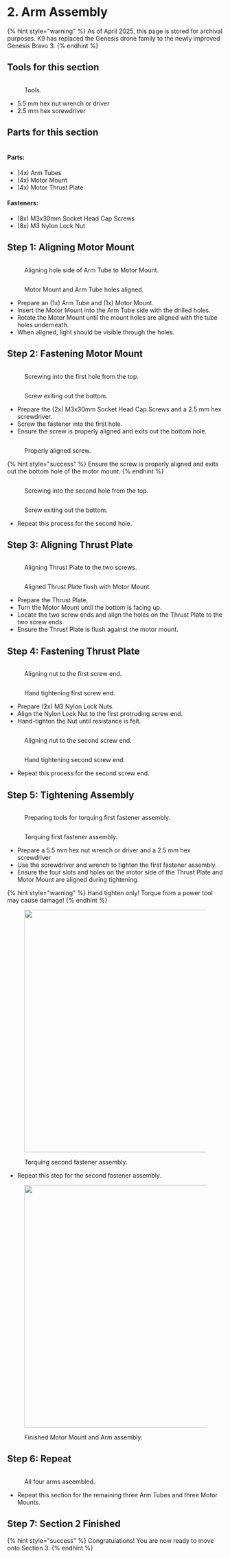 # 2. Arm Assembly

{% hint style="warning" %}
As of April 2025, this page is stored for archival purposes. K9 has replaced the Genesis drone family to the newly improved Genesis Bravo 3.
{% endhint %}

## Tools for this section

<figure><img src="../../.gitbook/assets/20240926_004519[1].jpg" alt=""><figcaption><p>Tools.</p></figcaption></figure>

* 5.5 mm hex nut wrench or driver
* 2.5 mm hex screwdriver



## Parts for this section

<figure><img src="../../.gitbook/assets/20240926_004450[1].jpg" alt=""><figcaption></figcaption></figure>

#### Parts:

* (4x) Arm Tubes
* (4x) Motor Mount
* (4x) Motor Thrust Plate

#### Fasteners:

* (8x) M3x30mm Socket Head Cap Screws
* (8x) M3 Nylon Lock Nut



## Step 1: Aligning Motor Mount

<div><figure><img src="../../.gitbook/assets/20240926_151915[1].jpg" alt=""><figcaption><p>Aligning hole side of Arm Tube to Motor Mount.</p></figcaption></figure> <figure><img src="../../.gitbook/assets/20240926_151935[1].jpg" alt=""><figcaption><p>Motor Mount and Arm Tube holes aligned.</p></figcaption></figure></div>

* Prepare an (1x) Arm Tube and (1x) Motor Mount.
* Insert the Motor Mount into the Arm Tube side with the drilled holes.
* Rotate the Motor Mount until the mount holes are aligned with the tube holes underneath.
* When aligned, light should be visible through the holes.



## Step 2: Fastening Motor Mount

<div><figure><img src="../../.gitbook/assets/20240926_152014[1].jpg" alt=""><figcaption><p>Screwing into the first hole from the top.</p></figcaption></figure> <figure><img src="../../.gitbook/assets/20240926_152800[1].jpg" alt=""><figcaption><p>Screw exiting out the bottom.</p></figcaption></figure></div>

* Prepare the (2x) M3x30mm Socket Head Cap Screws and a 2.5 mm hex screwdriver.
* Screw the fastener into the first hole.
* Ensure the screw is properly aligned and exits out the bottom hole.

<figure><img src="../../.gitbook/assets/20240926_152816[1].jpg" alt=""><figcaption><p>Properly aligned screw.</p></figcaption></figure>

{% hint style="success" %}
Ensure the screw is properly aligned and exits out the bottom hole of the motor mount.
{% endhint %}

<div><figure><img src="../../.gitbook/assets/20240926_152834[1].jpg" alt=""><figcaption><p>Screwing into the second hole from the top.</p></figcaption></figure> <figure><img src="../../.gitbook/assets/20240926_152859[1].jpg" alt=""><figcaption><p>Screw exiting out the bottom.</p></figcaption></figure></div>

* Repeat this process for the second hole.



## Step 3: Aligning Thrust Plate

<div><figure><img src="../../.gitbook/assets/20240926_152914[1].jpg" alt=""><figcaption><p>Aligning Thrust Plate to the two screws.</p></figcaption></figure> <figure><img src="../../.gitbook/assets/20240926_152925[1].jpg" alt=""><figcaption><p>Aligned Thrust Plate flush with Motor Mount.</p></figcaption></figure></div>

* Prepare the Thrust Plate.
* Turn the Motor Mount until the bottom is facing up.
* Locate the two screw ends and align the holes on the Thrust Plate to the two screw ends.
* Ensure the Thrust Plate is flush against the motor mount.



## Step 4: Fastening Thrust Plate

<div><figure><img src="../../.gitbook/assets/20240926_152941[1].jpg" alt=""><figcaption><p>Aligning nut to the first screw end.</p></figcaption></figure> <figure><img src="../../.gitbook/assets/20240926_152956[1].jpg" alt=""><figcaption><p>Hand tightening first screw end.</p></figcaption></figure></div>

* Prepare (2x) M3 Nylon Lock Nuts.
* Align the Nylon Lock Nut to the first protruding screw end.
* Hand-tighten the Nut until resistance is felt.

<div><figure><img src="../../.gitbook/assets/20240926_153006[1].jpg" alt=""><figcaption><p>Aligning nut to the second screw end.</p></figcaption></figure> <figure><img src="../../.gitbook/assets/20240926_153017[1].jpg" alt=""><figcaption><p>Hand tightening second screw end.</p></figcaption></figure></div>

* Repeat this process for the second screw end.



## Step 5: Tightening Assembly

<div><figure><img src="../../.gitbook/assets/20240926_153044[1].jpg" alt=""><figcaption><p>Preparing tools for torquing first fastener assembly.</p></figcaption></figure> <figure><img src="../../.gitbook/assets/20240926_153100[1].jpg" alt=""><figcaption><p>Torquing first fastener assembly.</p></figcaption></figure></div>

* Prepare a 5.5 mm hex nut wrench or driver and a 2.5 mm hex screwdriver
* Use the screwdriver and wrench to tighten the first fastener assembly.
* Ensure the four slots and holes on the motor side of the Thrust Plate and Motor Mount are aligned during tightening.

{% hint style="warning" %}
Hand tighten only! Torque from a power tool may cause damage!
{% endhint %}

<figure><img src="../../.gitbook/assets/20240926_153117[1].jpg" alt="" width="563"><figcaption><p>Torquing second fastener assembly.</p></figcaption></figure>

* Repeat this step for the second fastener assembly.



<figure><img src="../../.gitbook/assets/20240926_154924[1].jpg" alt="" width="563"><figcaption><p>Finished Motor Mount and Arm assembly.</p></figcaption></figure>

## Step 6: Repeat

<figure><img src="../../.gitbook/assets/20240926_155022[1].jpg" alt=""><figcaption><p>All four arms aseembled.</p></figcaption></figure>

* Repeat this section for the remaining three Arm Tubes and three Motor Mounts.



## Step 7: Section 2 Finished

{% hint style="success" %}
Congratulations! You are now ready to move onto Section 3.&#x20;
{% endhint %}
